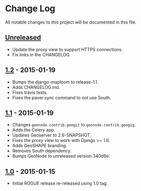 Change Log
==========
All notable changes to this project will be documented in this file.

[Unreleased][unreleased]
------------------------
- Update the proxy view to support HTTPS connections.
- Fix links in the CHANGELOG.

[1.2] - 2015-01-19
------------------
- Bumps the django-maploom to release-1.1.
- Adds CHANGELOG.md.
- Fixes travis tests.
- Fixes the paver sync command to not use South.

[1.1] - 2015-01-19
------------------
- Changes `geonode.contrib.geogit` to `geonode.contrib.geogig`.
- Adds the Celery app.
- Updates Geoserver to 2.6-SNAPSHOT.
- Fixes the proxy view to work with Django >= 1.6.
- Adds GeoSHAPE branding.
- Removes South dependency.
- Bumps GeoNode to unreleased version 340d6e.

[1.0] - 2015-01-15
------------------
- Initial ROGUE release re-released using 1.0 tag.


[unreleased]: https://github.com/ROGUE-JCTD/rogue_geonode/compare/release-1.2...HEAD
[1.2]: https://github.com/ROGUE-JCTD/rogue_geonode/compare/release-1.1...release-1.2
[1.1]: https://github.com/ROGUE-JCTD/rogue_geonode/compare/release-1.0...release-1.1
[1.0]: https://github.com/ROGUE-JCTD/rogue_geonode/tree/release-1.0
